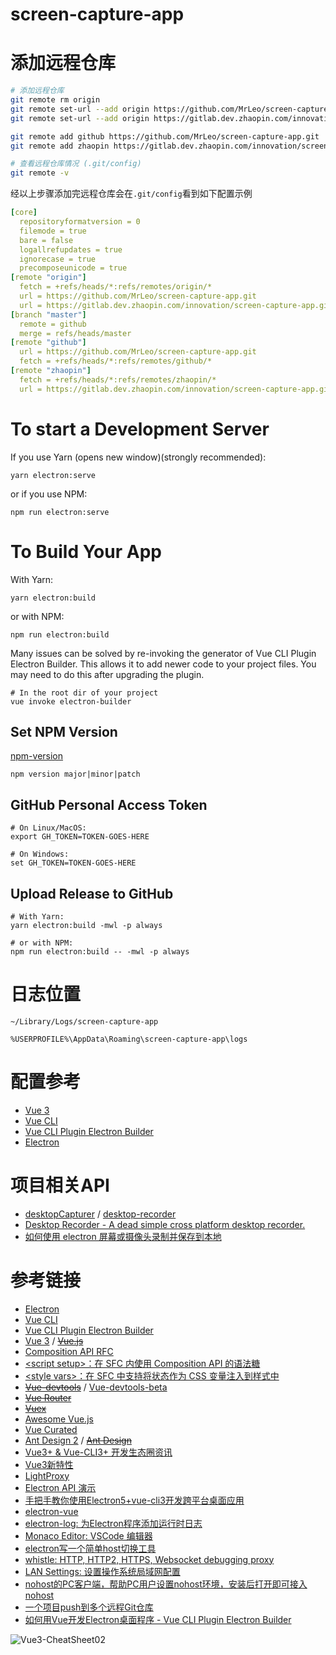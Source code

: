 # screen-capture-app

# 添加远程仓库

```bash
# 添加远程仓库
git remote rm origin
git remote set-url --add origin https://github.com/MrLeo/screen-capture-app.git
git remote set-url --add origin https://gitlab.dev.zhaopin.com/innovation/screen-capture-app.git

git remote add github https://github.com/MrLeo/screen-capture-app.git
git remote add zhaopin https://gitlab.dev.zhaopin.com/innovation/screen-capture-app.git

# 查看远程仓库情况 (.git/config)
git remote -v
```

经以上步骤添加完远程仓库会在`.git/config`看到如下配置示例

```yaml
[core]
  repositoryformatversion = 0
  filemode = true
  bare = false
  logallrefupdates = true
  ignorecase = true
  precomposeunicode = true
[remote "origin"]
  fetch = +refs/heads/*:refs/remotes/origin/*
  url = https://github.com/MrLeo/screen-capture-app.git
  url = https://gitlab.dev.zhaopin.com/innovation/screen-capture-app.git
[branch "master"]
  remote = github
  merge = refs/heads/master
[remote "github"]
  url = https://github.com/MrLeo/screen-capture-app.git
  fetch = +refs/heads/*:refs/remotes/github/*
[remote "zhaopin"]
  fetch = +refs/heads/*:refs/remotes/zhaopin/*
  url = https://gitlab.dev.zhaopin.com/innovation/screen-capture-app.git
```

# To start a Development Server
If you use Yarn (opens new window)(strongly recommended):

```
yarn electron:serve
```

or if you use NPM:

```
npm run electron:serve
```
# To Build Your App

With Yarn:

```
yarn electron:build
```

or with NPM:

```
npm run electron:build
```

Many issues can be solved by re-invoking the generator of Vue CLI Plugin Electron Builder. This allows it to add newer code to your project files. You may need to do this after upgrading the plugin.

```
# In the root dir of your project
vue invoke electron-builder
```

## Set NPM Version

[npm-version](https://docs.npmjs.com/cli/version.html)

```shell
npm version major|minor|patch
```

## GitHub Personal Access Token


```shell
# On Linux/MacOS:
export GH_TOKEN=TOKEN-GOES-HERE

# On Windows:
set GH_TOKEN=TOKEN-GOES-HERE
```

## Upload Release to GitHub

```shell
# With Yarn:
yarn electron:build -mwl -p always

# or with NPM:
npm run electron:build -- -mwl -p always
```

<div style="display:none"><span>99535869a43f5a9eed</span></div>
<div style="display:none"><span>197d3ab40a459d1d4e8df5</span></div>

# 日志位置

```
~/Library/Logs/screen-capture-app

%USERPROFILE%\AppData\Roaming\screen-capture-app\logs
```

# 配置参考

- [Vue 3](https://v3.cn.vuejs.org/api/)
- [Vue CLI](https://cli.vuejs.org/zh/config/)
- [Vue CLI Plugin Electron Builder](https://nklayman.github.io/vue-cli-plugin-electron-builder/guide/configuration.html)
- [Electron](https://www.electronjs.org/docs)

# 项目相关API

- [desktopCapturer](https://www.electronjs.org/docs/api/desktop-capturer) / [desktop-recorder](https://github.com/skunight/desktop-recorder)
- [Desktop Recorder - A dead simple cross platform desktop recorder.](https://github.com/skunight/desktop-recorder)
- [如何使用 electron 屏幕或摄像头录制并保存到本地](https://www.cnblogs.com/olivers/p/12609427.html)

# 参考链接

- [Electron](https://www.electronjs.org/docs)
- [Vue CLI](https://cli.vuejs.org/zh/guide/)
- [Vue CLI Plugin Electron Builder](https://nklayman.github.io/vue-cli-plugin-electron-builder/)
- [Vue 3](https://v3.vuejs.org) / ~~[Vue.js](https://cn.vuejs.org)~~
- [Composition API RFC](https://composition-api.vuejs.org/api.html)
- [&lt;script setup&gt;：在 SFC 内使用 Composition API 的语法糖](https://github.com/vuejs/rfcs/blob/sfc-improvements/active-rfcs/0000-sfc-script-setup.md)
- [&lt;style vars&gt;：在 SFC 中支持将状态作为 CSS 变量注入到样式中](https://github.com/vuejs/rfcs/blob/sfc-improvements/active-rfcs/0000-sfc-style-variables.md)
- ~~[Vue-devtools](https://github.com/vuejs/vue-devtools)~~ / [Vue-devtools-beta](https://chrome.google.com/webstore/detail/ljjemllljcmogpfapbkkighbhhppjdbg)
- ~~[Vue Router](https://router.vuejs.org/zh/)~~
- ~~[Vuex](https://vuex.vuejs.org/zh/)~~
- [Awesome Vue.js](https://github.com/vuejs/awesome-vue)
- [Vue Curated](https://curated.vuejs.org)
- [Ant Design 2](https://2x.antdv.com/docs/vue/introduce-cn/) / ~~[Ant Design](https://www.antdv.com/docs/vue/introduce-cn/)~~
- [Vue3+ & Vue-CLI3+ 开发生态圈资讯](https://github.com/vue3/vue3-News#目录)
- [Vue3新特性](https://juejin.im/post/6844904084512718861)
- [LightProxy](https://lightproxy.org/)
- [Electron API 演示](https://github.com/demopark/electron-api-demos-Zh_CN)
- [手把手教你使用Electron5+vue-cli3开发跨平台桌面应用](https://juejin.im/post/6844903878429769742)
- [electron-vue](https://simulatedgreg.gitbooks.io/electron-vue/content/cn/)
- [electron-log: 为Electron程序添加运行时日志](https://newsn.net/say/electron-log.html)
- [Monaco Editor: VSCode 编辑器](https://microsoft.github.io/monaco-editor/)
- [electron写一个简单host切换工具](https://juejin.im/post/6844903670924967949)
- [whistle: HTTP, HTTP2, HTTPS, Websocket debugging proxy](https://github.com/avwo/whistle)
- [LAN Settings: 设置操作系统局域网配置](https://github.com/imweb/lan-settings)
- [nohost的PC客户端，帮助PC用户设置nohost环境，安装后打开即可接入nohost](https://github.com/nohosts/client)
- [一个项目push到多个远程Git仓库](https://segmentfault.com/a/1190000011294144)
- [如何用Vue开发Electron桌面程序 - Vue CLI Plugin Electron Builder](https://juejin.cn/post/6913829610748641287)

![Vue3-CheatSheet02](https://raw.githubusercontent.com/vue3/vue3-News/master/asset/Vue3-CheatSheet02.jpeg)
